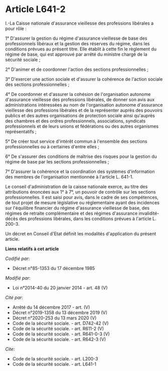 # Article L641-2

I.-La Caisse nationale d'assurance vieillesse des professions libérales a pour rôle : 

1° D'assurer la gestion du régime d'assurance vieillesse de base des professionnels libéraux et la gestion des réserves du
régime, dans les conditions prévues au présent titre. Elle établit à cette fin le règlement du régime de base, qui est
approuvé par arrêté du ministre chargé de la sécurité sociale ; 

2° D'animer et de coordonner l'action des sections professionnelles ; 

3° D'exercer une action sociale et d'assurer la cohérence de l'action sociale des sections professionnelles ; 

4° De coordonner et d'assurer la cohésion de l'organisation autonome d'assurance vieillesse des professions libérales, de
donner son avis aux administrations intéressées au nom de l'organisation autonome d'assurance vieillesse des professions
libérales et de la représenter auprès des pouvoirs publics et des autres organisations de protection sociale ainsi qu'auprès
des chambres et des ordres professionnels, associations, syndicats professionnels et de leurs unions et fédérations ou des
autres organismes représentatifs ; 

5° De créer tout service d'intérêt commun à l'ensemble des sections professionnelles ou à certaines d'entre elles ; 

6° De s'assurer des conditions de maîtrise des risques pour la gestion du régime de base par les sections professionnelles ; 

7° D'assurer la cohérence et la coordination des systèmes d'information des membres de l'organisation mentionnée à l'article
L. 641-1. 

Le conseil d'administration de la caisse nationale exerce, au titre des attributions énoncées aux 1° à 7°, un pouvoir de
contrôle sur les sections professionnelles. Il est saisi pour avis, dans le cadre de ses compétences, de tout projet de
mesure législative ou réglementaire ayant des incidences sur l'équilibre financier du régime d'assurance vieillesse de base,
des régimes de retraite complémentaire et des régimes d'assurance invalidité-décès des professions libérales, dans les
conditions prévues à l'article L. 200-3.

Un décret en Conseil d'Etat définit les modalités d'application du présent article.

**Liens relatifs à cet article**

_Codifié par_:

  - Décret n°85-1353 du 17 décembre 1985

_Modifié par_:

  - Loi n°2014-40 du 20 janvier 2014 - art. 48 (V)

_Cité par_:

  - Arrêté du 14 décembre 2017 - art. (V)
  - Décret n°2019-1358 du 13 décembre 2019 (V)
  - Décret n°2020-253 du 13 mars 2020 (V)
  - Code de la sécurité sociale. - art. D742-42 (V)
  - Code de la sécurité sociale. - art. R611-2 (V)
  - Code de la sécurité sociale. - art. R641-0-3 (V)
  - Code de la sécurité sociale. - art. R642-3 (V)

_Cite_:

  - Code de la sécurité sociale. - art. L200-3
  - Code de la sécurité sociale. - art. L641-1
